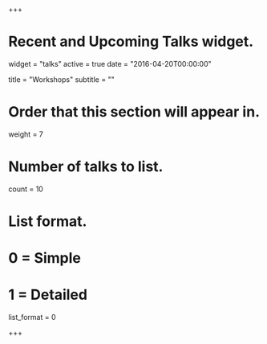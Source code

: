 +++
# Recent and Upcoming Talks widget.
widget = "talks"
active = true
date = "2016-04-20T00:00:00"

title = "Workshops"
subtitle = ""

# Order that this section will appear in.
weight = 7

# Number of talks to list.
count = 10

# List format.
#   0 = Simple
#   1 = Detailed
list_format = 0

+++

